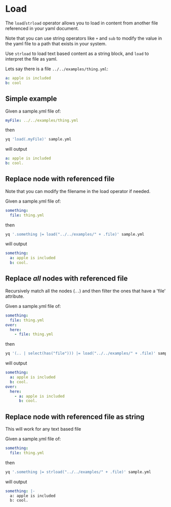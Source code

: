 # Load

The `load`/`strload` operator allows you to load in content from another file referenced in your yaml document.

Note that you can use string operators like `+` and `sub` to modify the value in the yaml file to a path that exists in your system.

Use `strload` to load text based content as a string block, and `load` to interpret the file as yaml.

Lets say there is a file `../../examples/thing.yml`:

```yaml
a: apple is included
b: cool
```

## Simple example
Given a sample.yml file of:
```yaml
myFile: ../../examples/thing.yml
```
then
```bash
yq 'load(.myFile)' sample.yml
```
will output
```yaml
a: apple is included
b: cool.
```

## Replace node with referenced file
Note that you can modify the filename in the load operator if needed.

Given a sample.yml file of:
```yaml
something:
  file: thing.yml
```
then
```bash
yq '.something |= load("../../examples/" + .file)' sample.yml
```
will output
```yaml
something:
  a: apple is included
  b: cool.
```

## Replace _all_ nodes with referenced file
Recursively match all the nodes (`..`) and then filter the ones that have a 'file' attribute. 

Given a sample.yml file of:
```yaml
something:
  file: thing.yml
over:
  here:
    - file: thing.yml
```
then
```bash
yq '(.. | select(has("file"))) |= load("../../examples/" + .file)' sample.yml
```
will output
```yaml
something:
  a: apple is included
  b: cool.
over:
  here:
    - a: apple is included
      b: cool.
```

## Replace node with referenced file as string
This will work for any text based file

Given a sample.yml file of:
```yaml
something:
  file: thing.yml
```
then
```bash
yq '.something |= strload("../../examples/" + .file)' sample.yml
```
will output
```yaml
something: |-
  a: apple is included
  b: cool.
```

